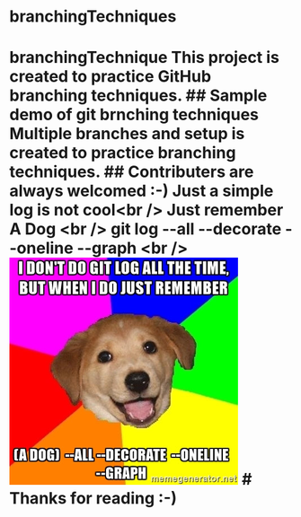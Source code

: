 # branchingTechniques
# branchingTechnique  This project is created to practice GitHub branching techniques.  ## Sample demo of git brnching techniques  Multiple branches and setup is created to practice branching techniques.  ## Contributers are always welcomed :-)  Just a simple log is not cool&lt;br />  Just remember A Dog &lt;br /> **git log --all --decorate --oneline --graph** &lt;br />  ![alt text](images/dog.png)   # Thanks for reading :-)
